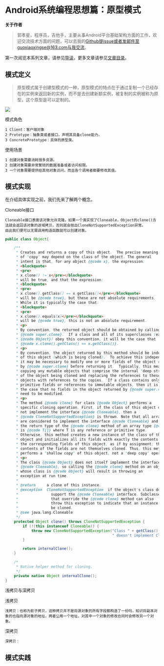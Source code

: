 # Android系统编程思想篇：原型模式

**关于作者**

>郭孝星，程序员，吉他手，主要从事Android平台基础架构方面的工作，欢迎交流技术方面的问题，可以去我的[Github](https://github.com/guoxiaoxing)提issue或者发邮件至guoxiaoxingse@163.com与我交流。

第一次阅览本系列文章，请参见[导读](https://github.com/guoxiaoxing/android-open-source-project-analysis/blob/master/doc/导读.md)，更多文章请参见[文章目录](https://github.com/guoxiaoxing/android-open-source-project-analysis/blob/master/README.md)。

## 模式定义

>原型模式属于创建型模式的一种，原型模式的特点在于通过复制一个已经存在的实例来返回新的实例，而不是去创建新额实例，被复制的实例被称为原型，这个原型是可以定制的。


<img src="https://github.com/guoxiaoxing/android-open-source-project-analysis/raw/master/art/program/prototype_design_pattern.png"/>


模式角色

```
1 Client：客户端对象
2 Prototype：抽象类或者接口，声明其具备clone能力，
3 ConcretePrototype：具体的原型类。
```

使用场景

```
1 创建对象需要消耗很多资源。
2 创建对象需要非常繁琐的数据准备或者访问权限。
3 一个对象需要提供给其他对象访问，而且各个调用者都要修改其值。
```

## 模式实现

在介绍具体实现之前，我们先来了解两个概念。

Cloneable接口

```
Cloneable接口表面该对象允许克隆。如果一个类实现了Cloneable，Object的clone()方法就会返回该对象的逐域拷贝，否则就会抛出CloneNotSupportedException异常。
由此我们便可以无需调用构造函数就可以创建对象。    
```

```java
public class Object{

    /**
     * Creates and returns a copy of this object.  The precise meaning
     * of "copy" may depend on the class of the object. The general
     * intent is that, for any object {@code x}, the expression:
     * <blockquote>
     * <pre>
     * x.clone() != x</pre></blockquote>
     * will be true, and that the expression:
     * <blockquote>
     * <pre>
     * x.clone().getClass() == x.getClass()</pre></blockquote>
     * will be {@code true}, but these are not absolute requirements.
     * While it is typically the case that:
     * <blockquote>
     * <pre>
     * x.clone().equals(x)</pre></blockquote>
     * will be {@code true}, this is not an absolute requirement.
     * <p>
     * By convention, the returned object should be obtained by calling
     * {@code super.clone}.  If a class and all of its superclasses (except
     * {@code Object}) obey this convention, it will be the case that
     * {@code x.clone().getClass() == x.getClass()}.
     * <p>
     * By convention, the object returned by this method should be independent
     * of this object (which is being cloned).  To achieve this independence,
     * it may be necessary to modify one or more fields of the object returned
     * by {@code super.clone} before returning it.  Typically, this means
     * copying any mutable objects that comprise the internal "deep structure"
     * of the object being cloned and replacing the references to these
     * objects with references to the copies.  If a class contains only
     * primitive fields or references to immutable objects, then it is usually
     * the case that no fields in the object returned by {@code super.clone}
     * need to be modified.
     * <p>
     * The method {@code clone} for class {@code Object} performs a
     * specific cloning operation. First, if the class of this object does
     * not implement the interface {@code Cloneable}, then a
     * {@code CloneNotSupportedException} is thrown. Note that all arrays
     * are considered to implement the interface {@code Cloneable} and that
     * the return type of the {@code clone} method of an array type {@code T[]}
     * is {@code T[]} where T is any reference or primitive type.
     * Otherwise, this method creates a new instance of the class of this
     * object and initializes all its fields with exactly the contents of
     * the corresponding fields of this object, as if by assignment; the
     * contents of the fields are not themselves cloned. Thus, this method
     * performs a "shallow copy" of this object, not a "deep copy" operation.
     * <p>
     * The class {@code Object} does not itself implement the interface
     * {@code Cloneable}, so calling the {@code clone} method on an object
     * whose class is {@code Object} will result in throwing an
     * exception at run time.
     *
     * @return     a clone of this instance.
     * @exception  CloneNotSupportedException  if the object's class does not
     *               support the {@code Cloneable} interface. Subclasses
     *               that override the {@code clone} method can also
     *               throw this exception to indicate that an instance cannot
     *               be cloned.
     * @see java.lang.Cloneable
     */
    protected Object clone() throws CloneNotSupportedException {
        if (!(this instanceof Cloneable)) {
            throw new CloneNotSupportedException("Class " + getClass().getName() +
                                                 " doesn't implement Cloneable");
        }

        return internalClone();
    }

    /*
     * Native helper method for cloning.
     */
    private native Object internalClone(); 
}
```


浅拷贝与深拷贝

浅拷贝

```
浅拷贝：也称为影子拷贝，这种拷贝并不是将源对象的所有字段都构造了一份吗，知识将副本对象的也指向源对象的地址，两者公用一个地址，对其中一个对象的修改也同时会修改另一个对象。
```

深拷贝

```
深拷贝：
```




## 模式实践